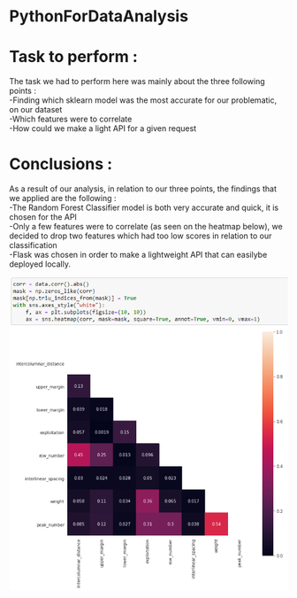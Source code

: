 # PythonForDataAnalysis
# Task to perform :

The task we had to perform here was mainly about the three following points :\
-Finding which sklearn model was the most accurate for our problematic, on our dataset\
-Which features were to correlate\
-How could we make a light API for a given request

# Conclusions :

As a result of our analysis, in relation to our three points, the findings that we applied are the following :\
-The Random Forest Classifier model is both very accurate and quick, it is chosen for the API\
-Only a few features were to correlate (as seen on the heatmap below), we decided to drop two features which had too low scores in relation to our classification\
-Flask was chosen in order to make a lightweight API that can easilybe deployed locally.

![Alt text](heatmap.PNG?raw=true "Heatmap")

